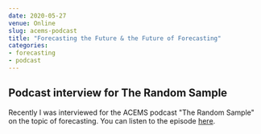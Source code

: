 ```yaml
---
date: 2020-05-27
venue: Online
slug: acems-podcast
title: "Forecasting the Future & the Future of Forecasting"
categories:
- forecasting
- podcast
---
```


## Podcast interview for The Random Sample

Recently I was interviewed for the ACEMS podcast "The Random Sample" on the topic of forecasting. You can listen to the episode [here](https://acems.org.au/podcast/episode-29-forecasting-the-future).
